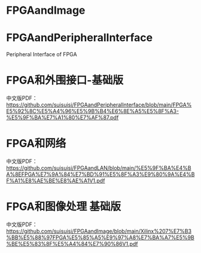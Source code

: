 # FPGAandImage

# FPGAandPeripheralInterface
  Peripheral Interface of FPGA
  
# FPGA和外围接口-基础版
  中文版PDF：https://github.com/suisuisi/FPGAandPeripheralInterface/blob/main/FPGA%E5%92%8C%E5%A4%96%E5%9B%B4%E6%8E%A5%E5%8F%A3-%E5%9F%BA%E7%A1%80%E7%AF%87.pdf
  
# FPGA和网络
  中文版PDF：https://github.com/suisuisi/FPGAandLAN/blob/main/%E5%9F%BA%E4%BA%8EFPGA%E7%9A%84%E7%BD%91%E5%8F%A3%E9%80%9A%E4%BF%A1%E8%AE%BE%E8%AE%A1V1.pdf
 
# FPGA和图像处理 基础版
  中文版PDF：https://github.com/suisuisi/FPGAandImage/blob/main/Xilinx%207%E7%B3%BB%E5%88%97FPGA%E5%85%A5%E9%97%A8%E7%BA%A7%E5%9B%BE%E5%83%8F%E5%A4%84%E7%90%86V1.pdf
